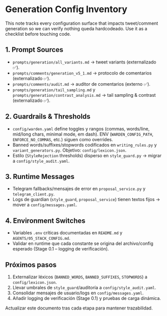 # Generation Config Inventory

This note tracks every configuration surface that impacts tweet/comment generation so we can verify nothing queda hardcodeado. Use it as a checklist before touching code.

## 1. Prompt Sources
- `prompts/generation/all_variants.md` → tweet variants (externalizado ✅).
- `prompts/comments/generation_v5_1.md` → protocolo de comentarios (externalizado ✅).
- `prompts/comments/audit.md` → auditor de comentarios (externo ✅).
- `prompts/generation/tail_sampling.md` y `prompts/generation/contrast_analysis.md` → tail sampling & contrast (externalizado ✅).

## 2. Guardrails & Thresholds
- `config/warden.yaml` define toggles y rangos (commas, words/line, mid/long chars, minimal mode, em dash). ENV (`WARDEN_CONFIG_PATH`, `ENFORCE_NO_COMMAS`, etc.) siguen como overrides.
- Banned words/suffixes/stopwords codificados en `writing_rules.py` y `variant_generators.py`. Objetivo: `config/lexicon.json`.
- Estilo (`StyleRejection` thresholds) disperso en `style_guard.py` → migrar a `config/style_audit.yaml`.

## 3. Runtime Messages
- Telegram fallbacks/mensajes de error en `proposal_service.py` y `telegram_client.py`.
- Logs de guardian (`style_guard`, `proposal_service`) tienen textos fijos → mover a `config/messages.yaml`.

## 4. Environment Switches
- Variables `.env` críticas documentadas en `README.md` y `AGENTS/05_STACK_CONFIG.md`.
- Validar en runtime que cada constante se origina del archivo/config esperado (Stage 0.1 – logging de verificación).

## Próximos pasos
1. Externalizar léxicos (`BANNED_WORDS`, `BANNED_SUFFIXES`, `STOPWORDS`) a `config/lexicon.json`.
2. Llevar umbrales de `style_guard`/auditoría a `config/style_audit.yaml`.
3. Consolidar mensajes de usuario/logs en `config/messages.yaml`.
4. Añadir logging de verificación (Stage 0.1) y pruebas de carga dinámica.

Actualizar este documento tras cada etapa para mantener trazabilidad.
